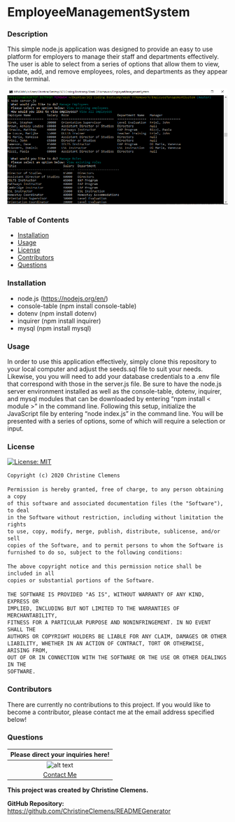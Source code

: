 # EmployeeManagementSystem

### Description
This simple node.js application was designed to provide an easy to use platform for employers to manage their staff and departments effectively. The user is able to select from a series of options that allow them to view, update, add, and remove employees, roles, and departments as they appear in the terminal. 

![alt text](https://github.com/ChristineClemens/EmployeeManagementSystem/blob/master/assets/EmployeeManagementSystem.PNG)

### Table of Contents
- [Installation](#Installation) 
- [Usage](#Usage) 
- [License](#License) 
- [Contributors](#Contributors) 
- [Questions](#Questions) 

### Installation
- node.js (https://nodejs.org/en/)
- console-table (npm install console-table)
- dotenv (npm install dotenv)
- inquirer (npm install inquirer)
- mysql (npm install mysql)

### Usage
In order to use this application effectively, simply clone this repository to your local computer and adjust the seeds.sql file to suit your needs. Likewise, you you will need to add your database credentials to a .env file that correspond with those in the server.js file. Be sure to have the node.js server environment installed as well as the console-table, dotenv, inquirer, and mysql modules that can be downloaded by entering “npm install < module >” in the command line. Following this setup, initialize the JavaScript file by entering “node index.js” in the command line. You will be presented with a series of options, some of which will require a selection or input. 

### License
[![License: MIT](https://img.shields.io/badge/License-MIT-yellow.svg)](https://opensource.org/licenses/MIT)

    Copyright (c) 2020 Christine Clemens

    Permission is hereby granted, free of charge, to any person obtaining a copy
    of this software and associated documentation files (the "Software"), to deal
    in the Software without restriction, including without limitation the rights
    to use, copy, modify, merge, publish, distribute, sublicense, and/or sell
    copies of the Software, and to permit persons to whom the Software is
    furnished to do so, subject to the following conditions:

    The above copyright notice and this permission notice shall be included in all
    copies or substantial portions of the Software.

    THE SOFTWARE IS PROVIDED "AS IS", WITHOUT WARRANTY OF ANY KIND, EXPRESS OR
    IMPLIED, INCLUDING BUT NOT LIMITED TO THE WARRANTIES OF MERCHANTABILITY,
    FITNESS FOR A PARTICULAR PURPOSE AND NONINFRINGEMENT. IN NO EVENT SHALL THE
    AUTHORS OR COPYRIGHT HOLDERS BE LIABLE FOR ANY CLAIM, DAMAGES OR OTHER
    LIABILITY, WHETHER IN AN ACTION OF CONTRACT, TORT OR OTHERWISE, ARISING FROM,
    OUT OF OR IN CONNECTION WITH THE SOFTWARE OR THE USE OR OTHER DEALINGS IN THE
    SOFTWARE.
### Contributors
There are currently no contributions to this project. If you would like to become a contributor, please contact me at the email address specified below!

### Questions
| Please direct your inquiries here! |
| :---: |
| ![alt text](https://avatars2.githubusercontent.com/u/64107231?v=4 "Github Profile Picture") |
| <a href= "christineclemens.tesol@gmail.com" target="_blank">Contact Me</a> |
**This project was created by Christine Clemens.**     

**GitHub Repository:** https://github.com/ChristineClemens/READMEGenerator
